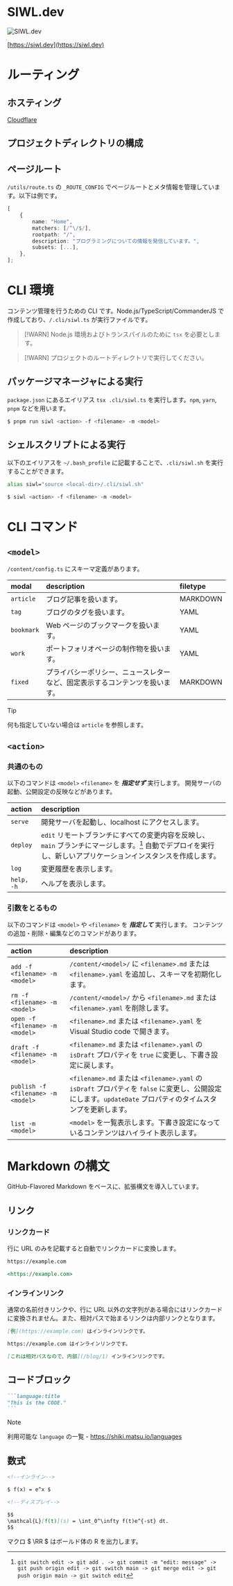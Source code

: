 # SIWL.dev

![SIWL.dev](https://siwl.dev/siwl-logo.svg)

[https://siwl.dev](https://siwl.dev)

# ルーティング

## ホスティング

[Cloudflare](https://dash.cloudflare.com/36267a6e8ba52f5b9b2f32b9ffd99e7b)

## プロジェクトディレクトリの構成

## ページルート

`/utils/route.ts` の `_ROUTE_CONFIG` でページルートとメタ情報を管理しています。以下は例です。

```ts
[
	{
		name: "Home",
		matchers: [/^\/$/],
		rootpath: "/",
		description: "プログラミングについての情報を発信しています。",
		subsets: [...],
	},
];
```

# CLI 環境

コンテンツ管理を行うための CLI です。Node.js/TypeScript/CommanderJS で作成しており、`/.cli/siwl.ts` が実行ファイルです。

> [!WARN]
> Node.js 環境およびトランスパイルのために `tsx` を必要とします。

> [!WARN]
> プロジェクトのルートディレクトリで実行してください。

## パッケージマネージャによる実行

`package.json` にあるエイリアス `tsx .cli/siwl.ts` を実行します。`npm`, `yarn`, `pnpm` などを用います。

```bash
$ pnpm run siwl <action> -f <filename> -m <model>
```

## シェルスクリプトによる実行

以下のエイリアスを `~/.bash_profile` に記載することで、`.cli/siwl.sh` を実行することができます。

```bash
alias siwl="source <local-dir>/.cli/siwl.sh"
```

```bash
$ siwl <action> -f <filename> -m <model>
```

# CLI コマンド

## `<model>`

`/content/config.ts` にスキーマ定義があります。

| modal      | description                                                                  | filetype |
| :--------- | :--------------------------------------------------------------------------- | :------- |
| `article`  | ブログ記事を扱います。                                                       | MARKDOWN |
| `tag`      | ブログのタグを扱います。                                                     | YAML     |
| `bookmark` | Web ページのブックマークを扱います。                                         | YAML     |
| `work`     | ポートフォリオページの制作物を扱います。                                     | YAML     |
| `fixed`    | プライバシーポリシー、ニュースレターなど、固定表示するコンテンツを扱います。 | MARKDOWN |

> [!TIP]
> 何も指定していない場合は `article` を参照します。

## `<action>`

### 共通のもの

以下のコマンドは `<model>` `<filename>` を **_指定せず_** 実行します。
開発サーバの起動、公開設定の反映などがあります。

| action     | description                                                                                                                                                     |
| :--------- | :-------------------------------------------------------------------------------------------------------------------------------------------------------------- |
| `serve`    | 開発サーバを起動し、localhost にアクセスします。                                                                                                                |
| `deploy`   | `edit` リモートブランチにすべての変更内容を反映し、`main` ブランチにマージします。[^1] 自動でデプロイを実行し、新しいアプリケーションインスタンスを作成します。 |
| `log`      | 変更履歴を表示します。                                                                                                                                          |
| `help, -h` | ヘルプを表示します。                                                                                                                                            |

[^1]: `git switch edit -> git add . -> git commit -m "edit: message" -> git push origin edit -> git switch main -> git merge edit -> git push origin main -> git switch edit`

### 引数をとるもの

以下のコマンドは `<model>` や `<filename>` を **_指定して_** 実行します。
コンテンツの追加・削除・編集などのコマンドがあります。

| action                             | description                                                                                                                                                  |
| :--------------------------------- | :----------------------------------------------------------------------------------------------------------------------------------------------------------- |
| `add -f <filename> -m <model>`     | `/content/<model>/` に `<filename>.md` または `<filename>.yaml` を追加し、スキーマを初期化します。                                                           |
| `rm -f <filename> -m <model>`      | `/content/<model>/` から `<filename>.md` または `<filename>.yaml` を削除します。                                                                             |
| `open -f <filename> -m <model>`    | `<filename>.md` または `<filename>.yaml` を Visual Studio code で開きます。                                                                                  |
| `draft -f <filename> -m <model>`   | `<filename>.md` または `<filename>.yaml` の `isDraft` プロパティを `true` に変更し、下書き設定に戻します。                                                   |
| `publish -f <filename> -m <model>` | `<filename>.md` または `<filename>.yaml` の `isDraft` プロパティを `false` に変更し、公開設定にします。`updateDate` プロパティのタイムスタンプを更新します。 |
| `list -m <model>`                  | `<model>` を一覧表示します。下書き設定になっているコンテンツはハイライト表示します。                                                                         |

# Markdown の構文

GitHub-Flavored Markdown をベースに、拡張構文を導入しています。

## リンク

### リンクカード

行に URL のみを記載すると自動でリンクカードに変換します。

```md
https://example.com

<https://example.com>
```

### インラインリンク

通常の名前付きリンクや、行に URL 以外の文字列がある場合にはリンクカードに変換されません。また、相対パスで始まるリンクは内部リンクとなります。

```md
[例](https://example.com) はインラインリンクです。

https://example.com はインラインリンクです。

[これは相対パスなので、内部](/blog/1) インラインリンクです。
```

## コードブロック

````md
```language:title
"This is the CODE."
```
````

> [!NOTE]
> 利用可能な `language` の一覧 - https://shiki.matsu.io/languages

## 数式

```md
<!--インライン-->

$ f(x) = e^x $

<!--ディスプレイ-->

$$
\mathcal{L}[f(t)](s) = \int_0^\infty f(t)e^{-st} dt.
$$
```

マクロ $ \\RR $ はボールド体の R を出力します。
